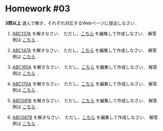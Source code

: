 # Homework #03

**3問以上**  選んで解き，それぞれ対応するWebページに提出しなさい．

1. [ABC137A](https://atcoder.jp/contests/abc137/tasks/abc137_a) を解きなさい．
ただし，[こちら](https://github.com/fumiyanll23/PythonLearning/blob/main/03/src/prob/abc137_a.py) を編集して作成しなさい．
解答例は [こちら](https://github.com/fumiyanll23/PythonLearning/blob/main/03/src/ans/abc137_a.py) ．

1. [ABC147A](https://atcoder.jp/contests/abc147/tasks/abc147_a) を解きなさい．
ただし，[こちら](https://github.com/fumiyanll23/PythonLearning/blob/main/03/src/prob/abc147_a.py) を編集して作成しなさい．
解答例は [こちら](https://github.com/fumiyanll23/PythonLearning/blob/main/03/src/ans/abc147_a.py) ．

1. [ABC165A](https://atcoder.jp/contests/abc165/tasks/abc165_a) を解きなさい．
ただし，[こちら](https://github.com/fumiyanll23/PythonLearning/blob/main/03/src/prob/abc165_a.py) を編集して作成しなさい．
解答例は [こちら](https://github.com/fumiyanll23/PythonLearning/blob/main/03/src/ans/abc165_a.py) ．

1. [ABC170A](https://atcoder.jp/contests/abc170/tasks/abc170_a) を解きなさい．
ただし，[こちら](https://github.com/fumiyanll23/PythonLearning/blob/main/03/src/prob/abc170_a.py) を編集して作成しなさい．
解答例は [こちら](https://github.com/fumiyanll23/PythonLearning/blob/main/03/src/ans/abc170_a.py) ．

1. [ABC081B](https://atcoder.jp/contests/abs/tasks/abc081_b) を解きなさい．
ただし，[こちら](https://github.com/fumiyanll23/PythonLearning/blob/main/03/src/prob/abc081_b.py) を編集して作成しなさい．
解答例は [こちら](https://github.com/fumiyanll23/PythonLearning/blob/main/03/src/ans/abc081_b.py) ．

1. [ABC087B](https://atcoder.jp/contests/abs/tasks/abc087_b) を解きなさい．
ただし，[こちら](https://github.com/fumiyanll23/PythonLearning/blob/main/03/src/prob/abc087_b.py) を編集して作成しなさい．
解答例は [こちら](https://github.com/fumiyanll23/PythonLearning/blob/main/03/src/ans/abc087_b.py) ．
